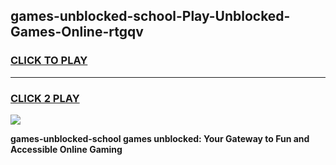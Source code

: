 
## games-unblocked-school-Play-Unblocked-Games-Online-rtgqv
<h3>
<a href="https://premium76.site?title=games-unblocked-school&ref=24A">CLICK TO PLAY</a></h3>
<hr>

<h3>
<a href="https://premium76.site?title=games-unblocked-school&ref=24A">CLICK 2 PLAY</a>
  
</h3>

<a href="https://premium76.site?title=games-unblocked-school&ref=24A"><img src="https://clearcache.store/games.png"></a>


**games-unblocked-school games unblocked: Your Gateway to Fun and Accessible Online Gaming**
